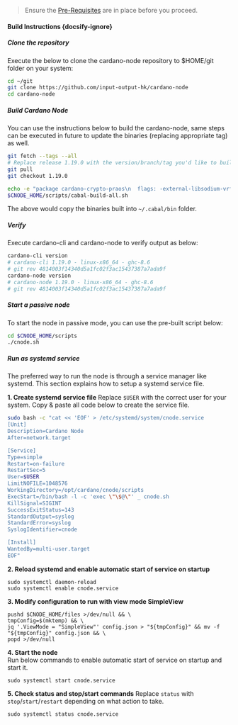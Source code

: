 > Ensure the [Pre-Requisites](basics.md#pre-requisites) are in place before you proceed.

#### Build Instructions {docsify-ignore}

##### Clone the repository

Execute the below to clone the cardano-node repository to $HOME/git folder on your system:

``` bash
cd ~/git
git clone https://github.com/input-output-hk/cardano-node
cd cardano-node
```

##### Build Cardano Node

You can use the instructions below to build the cardano-node, same steps can be executed in future to update the binaries (replacing appropriate tag) as well.

``` bash
git fetch --tags --all
# Replace release 1.19.0 with the version/branch/tag you'd like to build
git pull
git checkout 1.19.0

echo -e "package cardano-crypto-praos\n  flags: -external-libsodium-vrf" > cabal.project.local
$CNODE_HOME/scripts/cabal-build-all.sh
```

The above would copy the binaries built into `~/.cabal/bin` folder.

##### Verify

Execute cardano-cli and cardano-node to verify output as below:

```bash
cardano-cli version
# cardano-cli 1.19.0 - linux-x86_64 - ghc-8.6
# git rev 4814003f14340d5a1fc02f3ac15437387a7ada9f
cardano-node version
# cardano-node 1.19.0 - linux-x86_64 - ghc-8.6
# git rev 4814003f14340d5a1fc02f3ac15437387a7ada9f
```

##### Start a passive node

To start the node in passive mode, you can use the pre-built script below:

```bash
cd $CNODE_HOME/scripts
./cnode.sh
```

##### Run as systemd service

The preferred way to run the node is through a service manager like systemd. This section explains how to setup a systemd service file.

**1. Create systemd service file** 
Replace `$USER` with the correct user for your system. Copy & paste all code below to create the service file.
``` bash
sudo bash -c "cat << 'EOF' > /etc/systemd/system/cnode.service
[Unit]
Description=Cardano Node
After=network.target

[Service]
Type=simple
Restart=on-failure
RestartSec=5
User=$USER
LimitNOFILE=1048576
WorkingDirectory=/opt/cardano/cnode/scripts
ExecStart=/bin/bash -l -c 'exec \"\$@\"' _ cnode.sh
KillSignal=SIGINT
SuccessExitStatus=143
StandardOutput=syslog
StandardError=syslog
SyslogIdentifier=cnode

[Install]
WantedBy=multi-user.target
EOF"
```

**2. Reload systemd and enable automatic start of service on startup**  
```
sudo systemctl daemon-reload
sudo systemctl enable cnode.service
```

**3. Modify configuration to run with view mode SimpleView**  
```
pushd $CNODE_HOME/files >/dev/null && \
tmpConfig=$(mktemp) && \
jq '.ViewMode = "SimpleView"' config.json > "${tmpConfig}" && mv -f "${tmpConfig}" config.json && \
popd >/dev/null
```

**4. Start the node**  
Run below commands to enable automatic start of service on startup and start it.
```
sudo systemctl start cnode.service
```

**5. Check status and stop/start commands** 
Replace `status` with `stop`/`start`/`restart` depending on what action to take.
```
sudo systemctl status cnode.service
```
